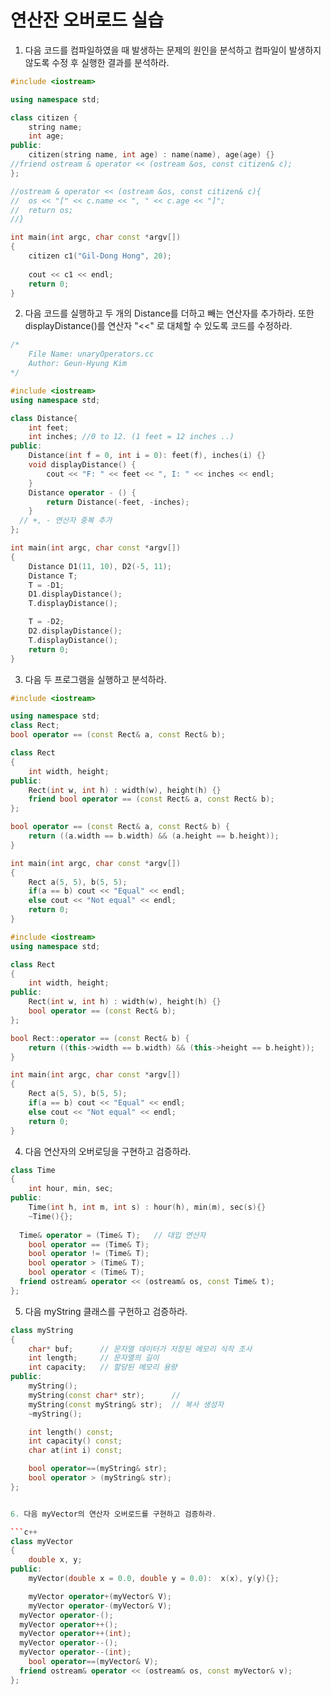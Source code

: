 # 연산잔 오버로드 실습

1. 다음 코드를 컴파일하였을 때 발생하는 문제의 원인을 분석하고 컴파일이 발생하지 않도록 수정 후 실행한 결과를 분석하라.

```c++
#include <iostream>

using namespace std;

class citizen {
	string name;
	int age;
public:
	citizen(string name, int age) : name(name), age(age) {}
//friend ostream & operator << (ostream &os, const citizen& c);
};

//ostream & operator << (ostream &os, const citizen& c){
//	os << "[" << c.name << ", " << c.age << "]";
//	return os;
//}

int main(int argc, char const *argv[])
{
	citizen c1("Gil-Dong Hong", 20);
	
	cout << c1 << endl;
	return 0;
}
```


2. 다음 코드를 실행하고 두 개의 Distance를 더하고 빼는 연산자를 추가하라. 또한 displayDistance()를 연산자 "<<" 로 대체할 수 있도록 코드를 수정하라.


```c++
/*
	File Name: unaryOperators.cc
	Author: Geun-Hyung Kim
*/

#include <iostream>
using namespace std;

class Distance{
	int feet;    
	int inches; //0 to 12. (1 feet = 12 inches ..)
public:
	Distance(int f = 0, int i = 0): feet(f), inches(i) {}
	void displayDistance() {
		cout << "F: " << feet << ", I: " << inches << endl;
	}
	Distance operator - () {
		return Distance(-feet, -inches);
	}
  // +, - 연산자 중복 추가 
};

int main(int argc, char const *argv[])
{
	Distance D1(11, 10), D2(-5, 11);
	Distance T;
	T = -D1;
	D1.displayDistance();
	T.displayDistance();

	T = -D2;
	D2.displayDistance();
	T.displayDistance();
	return 0;
}
```

3. 다음 두 프로그램을 실행하고 분석하라. 

```c++
#include <iostream>

using namespace std;
class Rect;
bool operator == (const Rect& a, const Rect& b);

class Rect
{
	int width, height;
public:
	Rect(int w, int h) : width(w), height(h) {}
	friend bool operator == (const Rect& a, const Rect& b);
};

bool operator == (const Rect& a, const Rect& b) {
 	return ((a.width == b.width) && (a.height == b.height));
}

int main(int argc, char const *argv[])
{
	Rect a(5, 5), b(5, 5);
	if(a == b) cout << "Equal" << endl;
	else cout << "Not equal" << endl;
	return 0;
}
```

```c++
#include <iostream>
using namespace std;

class Rect
{
	int width, height;
public:
	Rect(int w, int h) : width(w), height(h) {}
	bool operator == (const Rect& b);
};

bool Rect::operator == (const Rect& b) {
 	return ((this->width == b.width) && (this->height == b.height));
}

int main(int argc, char const *argv[])
{
	Rect a(5, 5), b(5, 5);
	if(a == b) cout << "Equal" << endl;
	else cout << "Not equal" << endl;
	return 0;
}
```
4.  다음 연산자의 오버로딩을 구현하고 검증하라.

```c++
class Time
{
	int hour, min, sec;
public:
	Time(int h, int m, int s) : hour(h), min(m), sec(s){}
	~Time(){};
  
  Time& operator = (Time& T);   // 대입 연산자 
	bool operator == (Time& T);
	bool operator != (Time& T);
	bool operator > (Time& T);
	bool operator < (Time& T);
  friend ostream& operator << (ostream& os, const Time& t);
};
```

5. 다음 myString 클래스를 구헌하고 검증하라.

```c++
class myString
{
	char* buf;		// 문자열 데이터가 저장된 메모리 식작 조사 		
	int length;		// 문자열의 길이 
	int capacity;  	// 할당된 메모리 용량
public:
	myString();
	myString(const char* str);		// 
	myString(const myString& str);  // 복사 생성자
	~myString();

	int length() const;
	int capacity() const;
	char at(int i) const;

	bool operator==(myString& str);
	bool operator > (myString& str);
};


6. 다음 myVector의 연산자 오버로드를 구현하고 검증하라.

```c++
class myVector
{
	double x, y;
public:
	myVector(double x = 0.0, double y = 0.0):  x(x), y(y){};

	myVector operator+(myVector& V);
	myVector operator-(myVector& V);	
  myVector operator-();
  myVector operator++();
  myVector operator++(int);
  myVector operator--();
  myVector operator--(int);
	bool operator==(myVector& V);
  friend ostream& operator << (ostream& os, const myVector& v);
};
```


